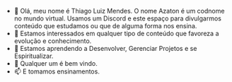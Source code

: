 - 👋 Olá, meu nome é Thiago Luiz Mendes. O nome Azaton é um codnome no mundo virtual. Usamos um Discord e este espaço para divulgarmos conteúdo que estudamos ou que de alguma forma nos ensina.
- 👀 Estamos interessados em qualquer tipo de conteúdo que favoreza a evolução e conhecimento.
- 🌱 Estamos aprendendo a Desenvolver, Gerenciar Projetos e se Espiritualizar.
- 💞️ Qualquer um é bem vindo.
- 📫 E tomamos ensinamentos.

<!---
Azaton/Azaton is a ✨ special ✨ repository because its `README.md` (this file) appears on your GitHub profile.
You can click the Preview link to take a look at your changes.
--->
